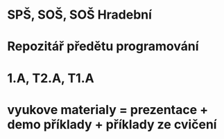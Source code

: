 # SPŠ, SOŠ, SOŠ Hradební

# Repozitář předětu programování 

# 1.A, T2.A, T1.A

# vyukove materialy = prezentace + demo příklady + příklady ze cvičení
